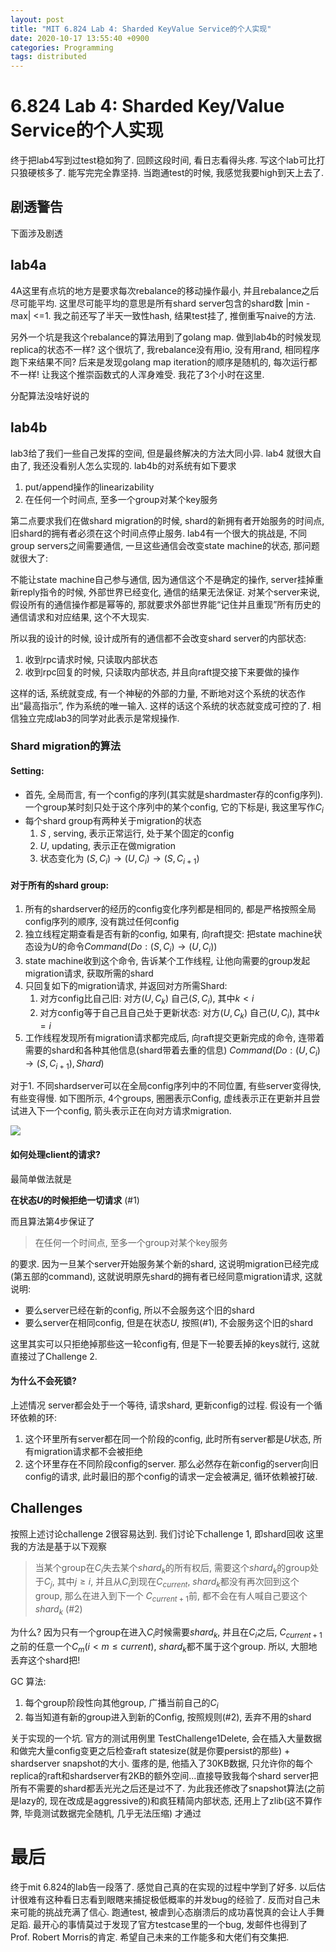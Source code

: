 ```yaml
---
layout: post
title: "MIT 6.824 Lab 4: Sharded KeyValue Service的个人实现"
date: 2020-10-17 13:55:40 +0900
categories: Programming
tags: distributed
---
```


# 6.824 Lab 4: Sharded Key/Value Service的个人实现


终于把lab4写到过test稳如狗了. 回顾这段时间, 看日志看得头疼. 写这个lab可比打只狼硬核多了. 能写完完全靠坚持. 当跑通test的时候, 我感觉我要high到天上去了. 

## 剧透警告
下面涉及剧透

## lab4a 
4A这里有点坑的地方是要求每次rebalance的移动操作最小, 并且rebalance之后尽可能平均. 这里尽可能平均的意思是所有shard server包含的shard数 |min - max| <=1. 我之前还写了半天一致性hash, 结果test挂了, 推倒重写naive的方法. 

另外一个坑是我这个rebalance的算法用到了golang map. 做到lab4b的时候发现replica的状态不一样? 这个很坑了, 我rebalance没有用io, 没有用rand, 相同程序跑下来结果不同? 后来是发现golang map iteration的顺序是随机的, 每次运行都不一样! 让我这个推崇函数式的人浑身难受. 我花了3个小时在这里.

分配算法没啥好说的

## lab4b

lab3给了我们一些自己发挥的空间, 但是最终解决的方法大同小异. lab4 就很大自由了, 我还没看别人怎么实现的. lab4b的对系统有如下要求

1.  put/append操作的linearizability
2. 在任何一个时间点, 至多一个group对某个key服务

第二点要求我们在做shard migration的时候, shard的新拥有者开始服务的时间点, 旧shard的拥有者必须在这个时间点停止服务. lab4有一个很大的挑战是, 不同group servers之间需要通信, 一旦这些通信会改变state machine的状态, 那问题就很大了:

不能让state machine自己参与通信, 因为通信这个不是确定的操作, server挂掉重新reply指令的时候, 外部世界已经变化, 通信的结果无法保证. 对某个server来说, 假设所有的通信操作都是幂等的, 那就要求外部世界能“记住并且重现”所有历史的通信请求和对应结果, 这个不大现实.

所以我的设计的时候, 设计成所有的通信都不会改变shard server的内部状态:
1. 收到rpc请求时候, 只读取内部状态
2. 收到rpc回复的时候, 只读取内部状态, 并且向raft提交接下来要做的操作

这样的话, 系统就变成, 有一个神秘的外部的力量, 不断地对这个系统的状态作出“最高指示”, 作为系统的唯一输入. 这样的话这个系统的状态就变成可控的了. 相信独立完成lab3的同学对此表示是常规操作.

### Shard migration的算法

#### Setting:

 - 首先, 全局而言, 有一个config的序列(其实就是shardmaster存的config序列). 一个group某时刻只处于这个序列中的某个config, 它的下标是i, 我这里写作$C_i$
 - 每个shard group有两种关于migration的状态
	 1. $S$ , serving, 表示正常运行, 处于某个固定的config
	 2. $U$, updating, 表示正在做migration
	 3. 状态变化为 $(S, C_i) \rightarrow(U, C_{i}) \rightarrow(S, C_{i+1})$	 

#### 对于所有的shard group:
1. 所有的shardserver的经历的config变化序列都是相同的, 都是严格按照全局config序列的顺序, 没有跳过任何config
2. 独立线程定期查看是否有新的config, 如果有, 向raft提交: 把state machine状态设为$U$的命令$Command(Do: (S, C_i) \rightarrow(U, C_{i}) )$
3. state machine收到这个命令, 告诉某个工作线程, 让他向需要的group发起migration请求, 获取所需的shard
4. 只回复如下的migration请求, 并返回对方所需Shard:
	1. 对方config比自己旧: 对方$(U, C_k)$ 自己$(S, C_i)$, 其中$k<i$
	2.  对方config等于自己且自己处于更新状态: 对方$(U, C_k)$ 自己$(U, C_i)$, 其中$k=i$
5. 工作线程发现所有migration请求都完成后, 向raft提交更新完成的命令, 连带着需要的shard和各种其他信息(shard带着去重的信息) $Command(Do: (U, C_{i}) \rightarrow(S, C_{i+1}), Shard)$

对于1. 不同shardserver可以在全局config序列中的不同位置, 有些server变得快, 有些变得慢. 如下图所示, 4个groups, 圈圈表示Config, 虚线表示正在更新并且尝试进入下一个config, 箭头表示正在向对方请求migration.

![](https://user-images.githubusercontent.com/10634580/96328724-21461a00-1081-11eb-8574-e05321be4800.png)

#### 如何处理client的请求?
最简单做法就是

**在状态$U$的时候拒绝一切请求** (#1)

 而且算法第4步保证了

> 在任何一个时间点, 至多一个group对某个key服务

的要求. 因为一旦某个server开始服务某个新的shard, 这说明migration已经完成(第五部的command), 这就说明原先shard的拥有者已经同意migration请求, 这就说明:
 - 要么server已经在新的config, 所以不会服务这个旧的shard
 - 要么server在相同config, 但是在状态$U$, 按照(#1), 不会服务这个旧的shard

这里其实可以只拒绝掉那些这一轮config有, 但是下一轮要丢掉的keys就行, 这就直接过了Challenge 2.

#### 为什么不会死锁?
上述情况 server都会处于一个等待, 请求shard, 更新config的过程. 假设有一个循环依赖的环:
1. 这个环里所有server都在同一个阶段的config, 此时所有server都是$U$状态, 所有migration请求都不会被拒绝
2. 这个环里存在不同阶段config的server. 那么必然存在新config的server向旧config的请求, 此时最旧的那个config的请求一定会被满足, 循环依赖被打破.

## Challenges
按照上述讨论challenge 2很容易达到. 我们讨论下challenge 1, 即shard回收
这里我的方法是基于以下观察

> 当某个group在$C_{i}$失去某个$shard_k$的所有权后, 需要这个$shard_k$的group处于$C_{j}$, 其中$j \geq i$, 并且从$C_{i}$到现在$C_{current}$, $shard_k$都没有再次回到这个group, 那么在进入到下一个 $C_{current+1}$前, 都不会在有人喊自己要这个$shard_k$  (#2)

为什么? 因为只有一个group在进入$C_{i}$时候需要$shard_k$, 并且在$C_{i}$之后, $C_{current+1}$之前的任意一个$C_{m}(i<m\leq current)$, $shard_k$都不属于这个group. 所以, 大胆地丢弃这个shard把!

GC 算法:
1. 每个group阶段性向其他group, 广播当前自己的$C_{i}$
2. 每当知道有新的group进入到新的Config, 按照规则(#2), 丢弃不用的shard

关于实现的一个坑. 官方的测试用例里 TestChallenge1Delete, 会在插入大量数据和做完大量config变更之后检查raft statesize(就是你要persist的那些) + shardserver snapshot的大小. 蛋疼的是, 他插入了30KB数据, 只允许你的每个replica的raft和shardserver有2KB的额外空间...直接导致我每个shard server把所有不需要的shard都丢光光之后还是过不了. 为此我还修改了snapshot算法(之前是lazy的, 现在改成是aggressive的)和疯狂精简内部状态, 还用上了zlib(这不算作弊, 毕竟测试数据完全随机, 几乎无法压缩) 才通过

# 最后

终于mit 6.824的lab告一段落了. 感觉自己真的在实现的过程中学到了好多. 以后估计很难有这种看日志看到眼瞎来捕捉极低概率的并发bug的经验了. 反而对自己未来可能的挑战充满了信心. 跑通test, 被虐到心态崩溃后的成功喜悦真的会让人手舞足蹈. 最开心的事情莫过于发现了官方testcase里的一个bug, 发邮件也得到了Prof. Robert Morris的肯定. 希望自己未来的工作能多和大佬们有交集把.
